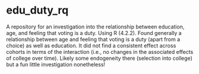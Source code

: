 # edu_duty_rq
A repository for an investigation into the relationship between education, age, and feeling that voting is a duty. Using R (4.2.2). Found generally a relationship between age and feeling that voting is a duty (apart from a choice) as well as education. It did not find a consistent effect across cohorts in terms of the interaction (i.e., no changes in the associated effects of college over time). Likely some endogeneity there (selection into college) but a fun little investigation nonetheless!
